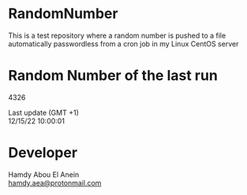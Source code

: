 # RandomNumber    
This is a test repository where a random number is pushed to a file automatically passwordless from a cron job in my Linux CentOS server    
# Random Number of the last run   
4326
      
Last update (GMT +1)    
12/15/22 10:00:01
# Developer    
Hamdy Abou El Anein   
hamdy.aea@protonmail.com
